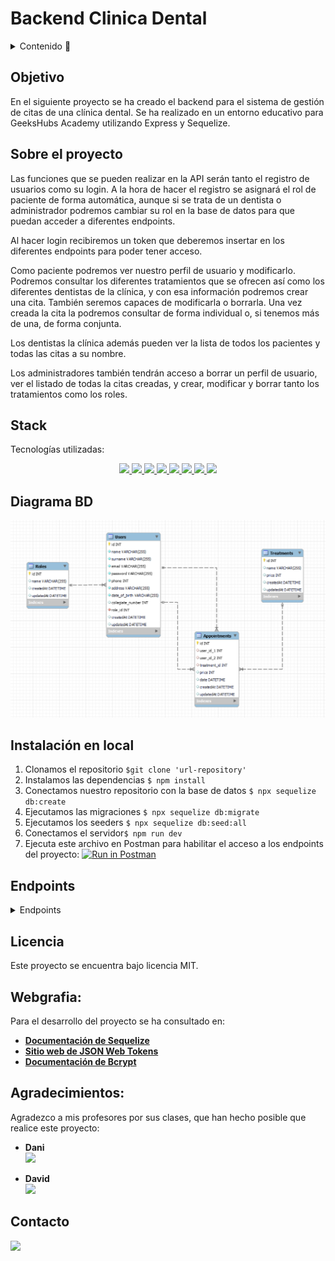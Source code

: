# Backend Clinica Dental

<details>
  <summary>Contenido 📝</summary>
  <ol>
    <li><a href="#objetivo">Objetivo</a></li>
    <li><a href="#sobre-el-proyecto">Sobre el proyecto</a></li>
    <li><a href="#stack">Stack</a></li>
    <li><a href="#diagrama-bd">Diagrama</a></li>
    <li><a href="#instalación-en-local">Instalación</a></li>
    <li><a href="#endpoints">Endpoints</a></li>
    <li><a href="#licencia">Licencia</a></li>
    <li><a href="#webgrafia">Webgrafia</a></li>
    <li><a href="#agradecimientos">Agradecimientos</a></li>
    <li><a href="#contacto">Contacto</a></li>
  </ol>
</details>

## Objetivo
En el siguiente proyecto se ha creado el backend para el sistema de gestión de citas de una clínica dental. Se ha realizado en un entorno educativo para GeeksHubs Academy utilizando Express y Sequelize.

## Sobre el proyecto
Las funciones que se pueden realizar en la API serán tanto el registro de usuarios como su login. A la hora de hacer el registro se asignará el rol de paciente de forma automática, aunque si se trata de un dentista o administrador podremos cambiar su rol en la base de datos para que puedan acceder a diferentes endpoints.

Al hacer login recibiremos un token que deberemos insertar en los diferentes endpoints para poder tener acceso.

Como paciente podremos ver nuestro perfil de usuario y modificarlo. Podremos consultar los diferentes tratamientos que se ofrecen así como los diferentes dentistas de la clínica, y con esa información podremos crear una cita. También seremos capaces de modificarla o borrarla. Una vez creada la cita la podremos consultar de forma individual o, si tenemos más de una, de forma conjunta.

Los dentistas la clínica además pueden ver la lista de todos los pacientes y todas las citas a su nombre.

Los administradores también tendrán acceso a borrar un perfil de usuario, ver el listado de todas la citas creadas, y crear, modificar y borrar tanto los tratamientos como los roles.   


## Stack
Tecnologías utilizadas:
<div align="center">
        <a href="https://www.sequelize.org/">
        <img src= "https://img.shields.io/badge/sequelize-3C76C3?style=for-the-badge&logo=sequelize&logoColor=white"/>
    </a>
        <a href="https://www.mysql.com/">
        <img src= "https://img.shields.io/badge/mysql-3E6E93?style=for-the-badge&logo=mysql&logoColor=white"/>
    </a>
        <a href="https://expressjs.com/">
        <img src= "https://img.shields.io/badge/express.js-%23404d59.svg?style=for-the-badge&logo=express&logoColor=%2361DAFB"/>
    </a>
    <a href="https://nextjs.org/">
        <img src= "https://img.shields.io/badge/node.js-026E00?style=for-the-badge&logo=node.js&logoColor=white"/>
    </a>
    <a href="https://developer.mozilla.org/es/docs/Web/JavaScript">
        <img src= "https://img.shields.io/badge/javascipt-EFD81D?style=for-the-badge&logo=javascript&logoColor=black"/>
    </a>
    <a href="https://jwt.io/">
        <img src= "https://img.shields.io/badge/JWT-black?style=for-the-badge&logo=JSON%20web%20tokens"/>
    </a>
    <a href="https://www.postman.com/">
        <img src= "https://img.shields.io/badge/Postman-FF6C37?style=for-the-badge&logo=postman&logoColor=white"/>
    </a>
    <a href="https://www.docker.com/">
        <img src= "https://img.shields.io/badge/docker-2496ED?style=for-the-badge&logo=docker&logoColor=white"/>
    </a>
 </div>


## Diagrama BD
!['imagen-db'](./img/bbdd.png)

## Instalación en local
1. Clonamos el repositorio `$git clone 'url-repository'`
2. Instalamos las dependencias ` $ npm install `
3. Conectamos nuestro repositorio con la base de datos ` $ npx sequelize db:create `
4. Ejecutamos las migraciones ` $ npx sequelize db:migrate `
5. Ejecutamos los seeders ` $ npx sequelize db:seed:all ` 
6. Conectamos el servidor` $ npm run dev ` 
7. Ejecuta este archivo en Postman para habilitar el acceso a los endpoints del proyecto: [![Run in Postman](https://run.pstmn.io/button.svg)](https://app.getpostman.com/run-collection/27848134-3f1fbbc3-721e-418a-afd3-dfa1bddba337?action=collection%2Ffork&source=rip_markdown&collection-url=entityId%3D27848134-3f1fbbc3-721e-418a-afd3-dfa1bddba337%26entityType%3Dcollection%26workspaceId%3Dd21a4afd-fecf-498d-817a-74ca421ad0c8)


## Endpoints
<details>
<summary>Endpoints</summary>

- AUTH
    - REGISTER

            POST http://localhost:3000/auth/register
        body:
        ``` js
            {
                "name": "Andrea",
                "surname": "Suarez",
                "email": "andrea@andrea.com",
                "password": "Andrea123!",
                "phone": 666666666,
                "address": "C/ Denia 1",
                "date_of_birth": "1991-01-01"
            }
        ```

    - LOGIN

            POST http://localhost:3000/auth/login  
        body:
        ``` js
            {
                "email": "andrea@andrea.com",
                "password": "Andrea123!"
            }
        ```

- PROFILE
    - GET PROFILE  

            GET http://localhost:3000/users/profile

    - UPDATE PROFILE  

            PUT http://localhost:3000/users/profile
        body: (Solo se puede modificar el email, teléfono y dirección)
        ``` js
            {
                "email": "andrea@andrea.com",
                "phone": "612345678",
                "address": "C/ Denia 4"
            }
        ```

    - DELETE PROFILE  (Solo como admin)

            DELETE http://localhost:3000/users/profile/:id

    - GET PROFILE DE TODOS LOS PACIENTES (Solo como dentista)  

            GET http://localhost:3000/users/patients

    - GET PROFILE DE TODOS LOS DENTISTAS

            GET http://localhost:3000/users/dentists

- APPOINTMENTS
    - CREATE APPOINTMENT

            POST http://localhost:3000/appointments
        body: (Necesitaremos el id del dentista, el id del tratamiento y la fecha)
        ``` js
            {
                "user_id_2": 4,
                "treatment_id": 8,
                "date": "2023-06-10 17:00:00",
            }
        ```
    - UPDATE APPOINTMENT  

            PUT http://localhost:3000/appointments/:id
        body:
        ``` js
            {
                "user_id_2": 4,
                "treatment_id": 9,
                "date": "2023-06-10 18:30:00",
            }
        ```

    - DELETE APPOINTMENT  

            DELETE http://localhost:3000/appointments/:id

    - GET ALL APPOINTMENTS (Solo como admin)

            GET http://localhost:3000/appointments/all

    - GET DOCTOR APPOINTMENTS (Solo como dentista, veremos solo sus propias citas)

            GET http://localhost:3000/appointments/doctor

    - GET PATIENT APPOINTMENTS (Solo como paciente, veremos solo sus propias citas)

            GET http://localhost:3000/appointments/patient

    - GET ONE APPOINTMENT (Para ver una cita especifica)

            GET http://localhost:3000/appointments/patient/:id


- TREATMENTS

    - GET ALL TREATMENTS 

            GET localhost:3000/treatments

    - CREATE TREATMENT (Solo como admin)

            POST localhost:3000/treatments 
        body:
        ``` js
            {
                "name": "Primera visita",
                "price": 25,
            }
        ```
    - UPDATE TREATMENT  (Solo como admin)

            PUT localhost:3000/treatments/:id
        body:
        ``` js
            {
                "name": "Primera visita",
                "price": 20,
            }
        ```

    - DELETE TREATMENT (Solo como admin)

            DELETE localhost:3000/treatments/:id


- ROLE

    - GET ALL ROLES (Solo como admin)

            GET localhost:3000/roles

    - CREATE ROLE (Solo como admin)

            POST localhost:3000/roles 
        body:
        ``` js
            {
                "name": "admin"
            }
        ```
    - UPDATE ROLE  (Solo como admin)

            PUT localhost:3000/roles/:id
        body:
        ``` js
            {
                "name": "super_admin",
            }
        ```

    - DELETE ROLE (Solo como admin)

            DELETE localhost:3000/roles/:id

    - ...
</details>



## Licencia
Este proyecto se encuentra bajo licencia MIT.

## Webgrafia:
Para el desarrollo del proyecto se ha consultado en:
- <a href="https://sequelize.org/"><strong>Documentación de Sequelize</strong></a>
- <a href="https://jwt.io/"><strong>Sitio web de JSON Web Tokens</strong></a>
- <a href="https://pypi.org/project/bcrypt/"><strong>Documentación de Bcrypt</strong></a>


## Agradecimientos:

Agradezco a mis profesores por sus clases, que han hecho posible que realice este proyecto:

- **Dani**  
<a href="https://github.com/Datata" target="_blank"><img src="https://img.shields.io/badge/github-24292F?style=for-the-badge&logo=github&logoColor=red" target="_blank"></a>

- **David**  
<a href="https://www.github.com/Dave86dev" target="_blank"><img src="https://img.shields.io/badge/github-24292F?style=for-the-badge&logo=github&logoColor=red" target="_blank"></a>


## Contacto
<a href = "mailto:andrea.sualo@gmail.com"><img src="https://img.shields.io/badge/Gmail-C6362C?style=for-the-badge&logo=gmail&logoColor=white" target="_blank"></a>
